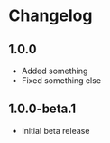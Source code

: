 # Changelog

## 1.0.0

- Added something
- Fixed something else

## 1.0.0-beta.1

- Initial beta release
